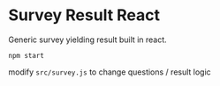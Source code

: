 # Survey Result React

Generic survey yielding result built in react.

`npm start`

modify `src/survey.js` to change questions / result logic